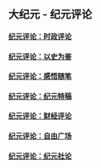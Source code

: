 ## 大纪元 - 纪元评论

#### [纪元评论：时政评论](indexes/nsc1025/README.md?01200330)
#### [纪元评论：以史为鉴](indexes/nsc1028/README.md?01200330)
#### [纪元评论：感悟随笔](indexes/nsc1035/README.md?01200330)
#### [纪元评论：纪元特稿](indexes/nsc424/README.md?01200330)
#### [纪元评论：财经评论](indexes/nsc1026/README.md?01200330)
#### [纪元评论：自由广场](indexes/nsc993/README.md?01200330)
#### [纪元评论：纪元社论](indexes/nsc422/README.md?01200330)
